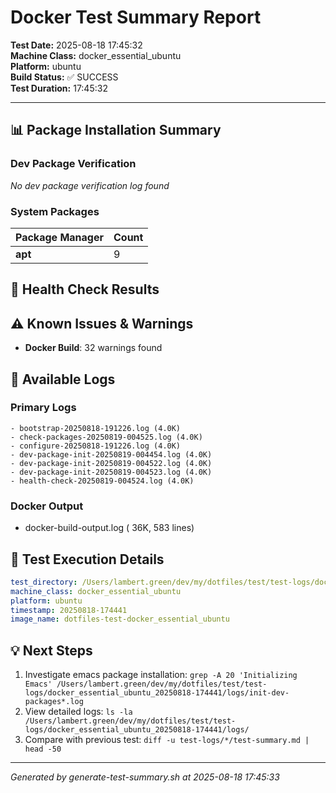 # Docker Test Summary Report

**Test Date:** 2025-08-18 17:45:32  
**Machine Class:** docker_essential_ubuntu  
**Platform:** ubuntu  
**Build Status:** ✅ SUCCESS  
**Test Duration:** 17:45:32

---

## 📊 Package Installation Summary

### Dev Package Verification

*No dev package verification log found*

### System Packages

| Package Manager | Count |
|-----------------|-------|
| **apt** | 9 |

## 🏥 Health Check Results

## ⚠️ Known Issues & Warnings

- **Docker Build**: 32 warnings found

## 📁 Available Logs

### Primary Logs
```
- bootstrap-20250818-191226.log (4.0K)
- check-packages-20250819-004525.log (4.0K)
- configure-20250818-191226.log (4.0K)
- dev-package-init-20250819-004454.log (4.0K)
- dev-package-init-20250819-004522.log (4.0K)
- dev-package-init-20250819-004523.log (4.0K)
- health-check-20250819-004524.log (4.0K)
```

### Docker Output
- docker-build-output.log ( 36K, 583 lines)

## 🔧 Test Execution Details

```yaml
test_directory: /Users/lambert.green/dev/my/dotfiles/test/test-logs/docker_essential_ubuntu_20250818-174441
machine_class: docker_essential_ubuntu
platform: ubuntu
timestamp: 20250818-174441
image_name: dotfiles-test-docker_essential_ubuntu
```

## 💡 Next Steps

1. Investigate emacs package installation: `grep -A 20 'Initializing Emacs' /Users/lambert.green/dev/my/dotfiles/test/test-logs/docker_essential_ubuntu_20250818-174441/logs/init-dev-packages*.log`
2. View detailed logs: `ls -la /Users/lambert.green/dev/my/dotfiles/test/test-logs/docker_essential_ubuntu_20250818-174441/logs/`
3. Compare with previous test: `diff -u test-logs/*/test-summary.md | head -50`

---
*Generated by generate-test-summary.sh at 2025-08-18 17:45:33*

